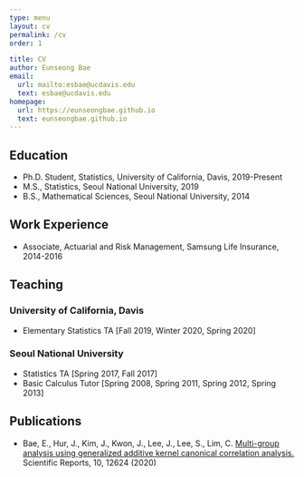 ```yaml
---
type: menu
layout: cv
permalink: /cv
order: 1

title: CV
author: Eunseong Bae
email:
  url: mailto:esbae@ucdavis.edu
  text: esbae@ucdavis.edu
homepage:
  url: https://eunseongbae.github.io
  text: eunseongbae.github.io
---
```


## Education
- Ph.D. Student, Statistics, University of California, Davis, 2019-Present
- M.S., Statistics, Seoul National University, 2019
- B.S., Mathematical Sciences, Seoul National University, 2014

## Work Experience
- Associate, Actuarial and Risk Management, Samsung Life Insurance, 2014-2016

## Teaching

### University of California, Davis
- Elementary Statistics TA [Fall 2019, Winter 2020, Spring 2020]

### Seoul National University
- Statistics TA [Spring 2017, Fall 2017]
- Basic Calculus Tutor [Spring 2008, Spring 2011, Spring 2012, Spring 2013]

## Publications
- Bae, E., Hur, J., Kim, J., Kwon, J., Lee, J., Lee, S., Lim, C. <a href="https://www.nature.com/articles/s41598-020-69575-x" target="_blank" rel="noopener noreferrer">Multi-group analysis using generalized additive kernel canonical correlation analysis.</a> Scientific Reports, 10, 12624 (2020)